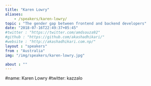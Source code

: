 ```yaml
---
title: "Karen Lowry"
aliases:
    - /speakers/karen-lowry/
topic : "The gender gap between frontend and backend developers"
date: "2018-07-16T22:49:37+05:45"
#twitter : "https://twitter.com/amdsouza92"
#github : "https://github.com/akashadhikari/"
#website : "http://akashadhikari.com.np/"
layout : "speakers"
from : "Australia"
img: "/img/speakers/karen-lowry.jpg"

about : ""
---
```

#name: Karen Lowry
#twitter: kazzalo
